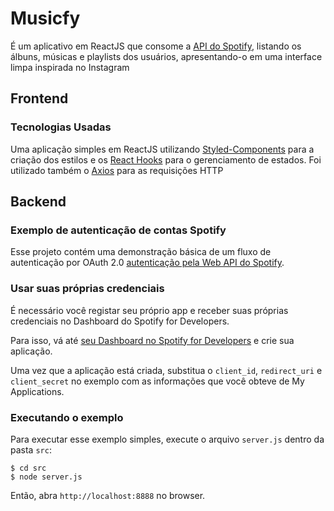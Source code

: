 # Musicfy

É um aplicativo em ReactJS que consome a [API do Spotify](https://developer.spotify.com/documentation/web-api/), listando os álbuns, músicas e playlists dos usuários, apresentando-o em uma interface limpa inspirada no Instagram

## Frontend

### Tecnologias Usadas

Uma aplicação simples em ReactJS utilizando [Styled-Components](https://styled-components.com/) para a criação dos estilos e os [React Hooks](https://pt-br.reactjs.org/docs/hooks-intro.html) para o gerenciamento de estados. Foi utilizado também o [Axios](https://github.com/axios/axios) para as requisições HTTP

## Backend

### Exemplo de autenticação de contas Spotify

Esse projeto contém uma demonstração básica de um fluxo de autenticação por OAuth 2.0 [autenticação pela Web API do Spotify](https://developer.spotify.com/web-api/authorization-guide/).

### Usar suas próprias credenciais

É necessário você registar seu próprio app e receber suas próprias credenciais no Dashboard do Spotify for Developers.

Para isso, vá até [seu Dashboard no Spotify for Developers](https://beta.developer.spotify.com/dashboard) e crie sua aplicação.

Uma vez que a aplicação está criada, substitua o `client_id`, `redirect_uri` e `client_secret` no exemplo com as informações que você obteve de My Applications.

### Executando o exemplo

Para executar esse exemplo simples, execute o arquivo `server.js` dentro da pasta `src`:

    $ cd src
    $ node server.js

Então, abra `http://localhost:8888` no browser.
